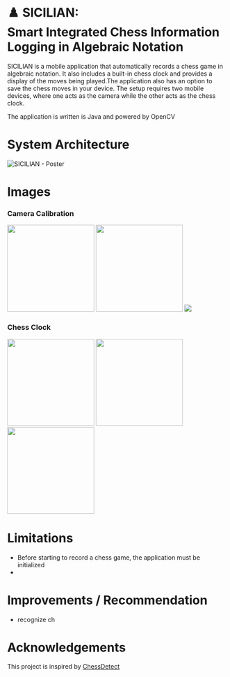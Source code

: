  # ♟️ SICILIAN: <br> Smart Integrated Chess Information Logging in Algebraic Notation

SICILIAN is a mobile application that automatically records a chess game in algebraic notation. It also includes a built-in chess clock and provides a display of the moves being played.The application also has an option to save the chess moves in your device. The setup requires two mobile devices, where one acts as the camera while the other acts as the chess clock.

The application is written is Java and powered by OpenCV

# System Architecture

![SICILIAN - Poster](https://github.com/Resonance001/sicilian_chess_recognition/assets/60764656/3052afd5-e3ed-4543-b131-4c030e3f3e8e)


# Images

### Camera Calibration

<p float="left">
  <img src="https://github.com/Resonance001/sicilian_chess_recognition/assets/60764656/bcdac7bf-b57a-44c8-bd3e-60fad7527702" width="200" />
  <img src="https://github.com/Resonance001/sicilian_chess_recognition/assets/60764656/921924ab-1dec-48de-b6a9-6db41512a78d" width="200" /> 
  <img src="https://github.com/Resonance001/sicilian_chess_recognition/assets/60764656/2fac2bda-7507-436d-a533-b6e0722a0793" />
</p>

### Chess Clock
<p float="left">
  <img src="https://github.com/Resonance001/sicilian_chess_recognition/assets/60764656/f1b3cbfc-17dd-4325-ae37-d4d4d4a16496" width="200" />
  <img src="https://github.com/Resonance001/sicilian_chess_recognition/assets/60764656/2de24c6b-66e8-413b-82e0-3d5954f8fd01" width="200" /> 
  <img src="https://github.com/Resonance001/sicilian_chess_recognition/assets/60764656/4fd6de2a-001b-4de7-98be-ed07867ab89a" width="200" />
</p>

# Limitations

- Before starting to record a chess game, the application must be initialized
- 

# Improvements / Recommendation

- recognize ch   

# Acknowledgements
This project is inspired by [ChessDetect](https://github.com/Elucidation/ChessDetect)
